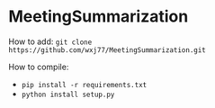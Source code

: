 # MeetingSummarization

How to add:
`git clone https://github.com/wxj77/MeetingSummarization.git`

How to compile:
-  `pip install -r requirements.txt`
-  `python install setup.py`
